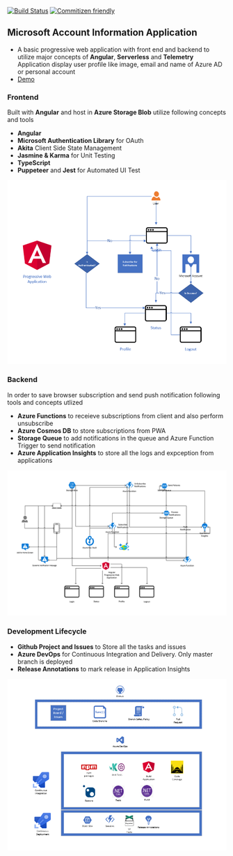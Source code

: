 [![Build Status](https://dev.azure.com/talha0113/Open%20Source/_apis/build/status/MicrosoftAccountProfileInformation)](https://dev.azure.com/talha0113/Open%20Source/_build/latest?definitionId=36)
[![Commitizen friendly](https://img.shields.io/badge/commitizen-friendly-brightgreen.svg)](http://commitizen.github.io/cz-cli/)

## Microsoft Account Information Application
- A basic progressive web application with front end and backend to utilize major concepts of **Angular**, **Serverless** and **Telemetry**
Application display user profile like image, email and name of Azure AD or personal account
- [Demo](https://ms-profile-information-fd.azurefd.net)

### Frontend
Built with **Angular** and host in **Azure Storage Blob** utilize following concepts and tools
  - **Angular**
  - **Microsoft Authentication Library** for OAuth
  - **Akita** Client Side State Management
  - **Jasmine & Karma** for Unit Testing
  - **TypeScript**
  - **Puppeteer** and **Jest** for Automated UI Test
  
![Flow Diagram](./Diagrams/Flow.png)

### Backend
In order to save browser subscription and send push notification following tools and concepts utlized
  - **Azure Functions** to receieve subscriptions from client and also perform unsubscribe
  - **Azure Cosmos DB** to store subscriptions from PWA
  - **Storage Queue** to add notifications in the queue and Azure Function Trigger to send notification
  - **Azure Application Insights** to store all the logs and expception from applications

![Architecture Diagram](./Diagrams/Stack.png)

### Development Lifecycle
  - **Github Project and Issues** to Store all the tasks and issues
  - **Azure DevOps** for Continuous Integration and Delivery. Only master branch is deployed
  - **Release Annotations** to mark release in Application Insights

![Development LifeCycle Diagram](./Diagrams/DevelopmentLifeCycle.png)
